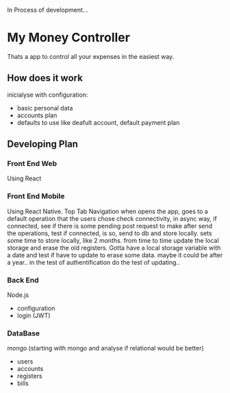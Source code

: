 
In Process of development...

# My Money Controller
Thats a app to control all your expenses in the easiest way.

## How does it work
inicialyse with configuration:
+ basic personal data
+ accounts plan
+ defaults to use like deafult account, default payment plan
## Developing Plan
### Front End Web
Using React
### Front End Mobile
Using React Native.
Top Tab Navigation
when opens the app, goes to a default operation that the users chose
check connectivity,
  in async way, if connected, see if there is some pending post request to make
after send the operations, test if connected, is so, send to db and store locally.
sets some time to store locally, like 2 months.
from time to time update the local storage and erase the old registers.
Gotta have a local storage variable with a date and test if have to update to erase some data. maybe it could be after a year..
in the test of authentification do the test of updating..

### Back End
Node.js
+ configuration
+ login (JWT)
### DataBase
mongo (starting with mongo and analyse if relational would be better)
+ users
+ accounts
+ registers
+ bills

